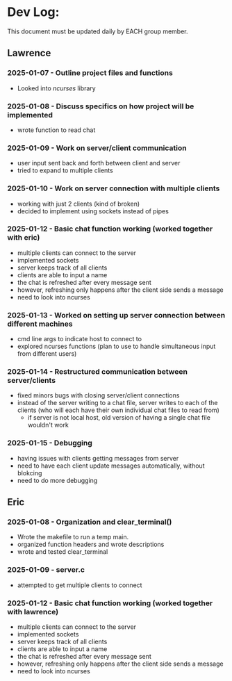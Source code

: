 # Dev Log:

This document must be updated daily by EACH group member.

## Lawrence

### 2025-01-07 - Outline project files and functions
- Looked into *ncurses* library 

### 2025-01-08 - Discuss specifics on how project will be implemented 
- wrote function to read chat

### 2025-01-09 - Work on server/client communication
- user input sent back and forth between client and server
- tried to expand to multiple clients

### 2025-01-10 - Work on server connection with multiple clients
- working with just 2 clients (kind of broken) 
- decided to implement using sockets instead of pipes

### 2025-01-12 - Basic chat function working (worked together with eric)
- multiple clients can connect to the server 
- implemented sockets 
- server keeps track of all clients
- clients are able to input a name
- the chat is refreshed after every message sent 
- however, refreshing only happens after the client side sends a message
- need to look into ncurses 

### 2025-01-13 - Worked on setting up server connection between different machines
- cmd line args to indicate host to connect to
- explored ncurses functions (plan to use to handle simultaneous input from different users) 

### 2025-01-14 - Restructured communication between server/clients
- fixed minors bugs with closing server/client connections
- instead of the server writing to a chat file, server writes to each of the clients (who will each have their own individual chat files to read from)
  - if server is not local host, old version of having a single chat file wouldn't work
 
### 2025-01-15 - Debugging
- having issues with clients getting messages from server
- need to have each client update messages automatically, without blokcing
- need to do more debugging

## Eric

### 2025-01-08 - Organization and clear_terminal()
- Wrote the makefile to run a temp main.
- organized function headers and wrote descriptions
- wrote and tested clear_terminal

### 2025-01-09 - server.c
- attempted to get multiple clients to connect

### 2025-01-12 - Basic chat function working (worked together with lawrence)
- multiple clients can connect to the server 
- implemented sockets 
- server keeps track of all clients
- clients are able to input a name
- the chat is refreshed after every message sent 
- however, refreshing only happens after the client side sends a message
- need to look into ncurses 
